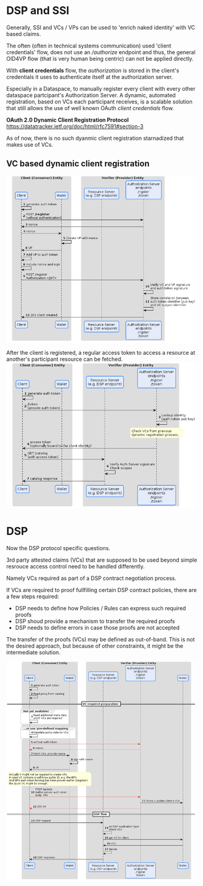 # DSP and SSI

Generally, SSI and VCs / VPs can be used to 'enrich naked identity' with VC based claims.

The often (often in technical systems communication) used 'client credentials' flow, does not use an */authorize* endpoint and thus, the general OID4VP flow (that is very human being centric) can not be applied directly.

With **client credentials** flow, the *authorization* is stored in the client's credentials it uses to authenticate itself at the authorization server.

Especially in a Dataspace, to manually register every client with every other dataspace partcipant's Authorization Server. A dynamic, automated registration, based on VCs each participant receives, is a scalable solution that still allows the use of well known OAuth *client credentials* flow.

**OAuth 2.0 Dynamic Client Registration Protocol**
https://datatracker.ietf.org/doc/html/rfc7591#section-3

As of now, there is no such dyanmic client registration starnadized that makes use of VCs.

## VC based dynamic client registration
![](auth.flow_with_registration.png)

After the client is registered, a regular access token to access a resource at another's participant resource can be fetched.
![](auth.flow_with_registration_token.png)

# DSP
Now the DSP protocol specific questions.

3rd party attested claims (VCs) that are supposed to be used beyond simple resrouce access control need to be handled differently.

Namely VCs required as part of a DSP contract negotiation process.

If VCs are required to proof fullfilling certain DSP contract policies, there are a few steps required:

- DSP needs to define how Policies / Rules can express such required proofs
- DSP shoud provide a mechanism to transfer the required proofs
- DSP needs to define errors in case those proofs are not accepted

The transfer of the proofs (VCs) may be defined as out-of-band. This is not the desired approach, but because of other constraints, it might be the intermediate solution.

![](auth.flow_dsp_contract_negotiation.png)
